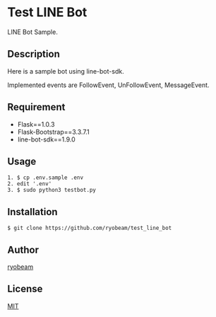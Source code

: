 # Test LINE Bot

LINE Bot Sample.

## Description

Here is a sample bot using line-bot-sdk.

Implemented events are FollowEvent, UnFollowEvent, MessageEvent.

## Requirement

- Flask==1.0.3
- Flask-Bootstrap==3.3.7.1
- line-bot-sdk==1.9.0

## Usage

    1. $ cp .env.sample .env
    2. edit '.env'
    3. $ sudo python3 testbot.py

## Installation

    $ git clone https://github.com/ryobeam/test_line_bot

## Author

[ryobeam](https://github.com/ryobeam)

## License

[MIT](http://b4b4r07.mit-license.org)

